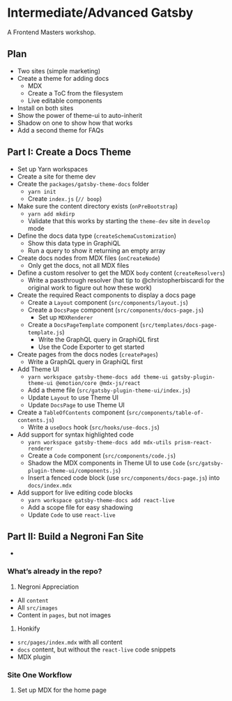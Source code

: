 # Intermediate/Advanced Gatsby

A Frontend Masters workshop.

## Plan

- Two sites (simple marketing)
- Create a theme for adding docs
  - MDX
  - Create a ToC from the filesystem
  - Live editable components
- Install on both sites
- Show the power of theme-ui to auto-inherit
- Shadow on one to show how that works
- Add a second theme for FAQs

## Part I: Create a Docs Theme

- Set up Yarn workspaces
- Create a site for theme dev
- Create the `packages/gatsby-theme-docs` folder
  - `yarn init`
  - Create `index.js` (`// boop`)
- Make sure the content directory exists (`onPreBootstrap`)
  - `yarn add mkdirp`
  - Validate that this works by starting the `theme-dev` site in `develop` mode
- Define the docs data type (`createSchemaCustomization`)
  - Show this data type in GraphiQL
  - Run a query to show it returning an empty array
- Create docs nodes from MDX files (`onCreateNode`)
  - Only get the docs, not all MDX files
- Define a custom resolver to get the MDX `body` content (`createResolvers`)
  - Write a passthrough resolver (hat tip to @christopherbiscardi for the original work to figure out how these work)
- Create the required React components to display a docs page
  - Create a `Layout` component (`src/components/layout.js`)
  - Create a `DocsPage` component (`src/components/docs-page.js`)
    - Set up `MDXRenderer`
  - Create a `DocsPageTemplate` component (`src/templates/docs-page-template.js`)
    - Write the GraphQL query in GraphiQL first
    - Use the Code Exporter to get started
- Create pages from the docs nodes (`createPages`)
  - Write a GraphQL query in GraphiQL first
- Add Theme UI
  - `yarn workspace gatsby-theme-docs add theme-ui gatsby-plugin-theme-ui @emotion/core @mdx-js/react`
  - Add a theme file (`src/gatsby-plugin-theme-ui/index.js`)
  - Update `Layout` to use Theme UI
  - Update `DocsPage` to use Theme UI
- Create a `TableOfContents` component (`src/components/table-of-contents.js`)
  - Write a `useDocs` hook (`src/hooks/use-docs.js`)
- Add support for syntax highlighted code
  - `yarn workspace gatsby-theme-docs add mdx-utils prism-react-renderer`
  - Create a `Code` component (`src/components/code.js`)
  - Shadow the MDX components in Theme UI to use `Code` (`src/gatsby-plugin-theme-ui/components.js`)
  - Insert a fenced code block (use `src/components/docs-page.js`) into `docs/index.mdx`
- Add support for live editing code blocks
  - `yarn workspace gatsby-theme-docs add react-live`
  - Add a scope file for easy shadowing
  - Update `Code` to use `react-live`

## Part II: Build a Negroni Fan Site

- 

### What’s already in the repo?

1. Negroni Appreciation
  - All `content`
  - All `src/images`
  - Content in `pages`, but not images

1. Honkify
  - `src/pages/index.mdx` with all content
  - `docs` content, but without the `react-live` code snippets
  - MDX plugin

### Site One Workflow

1. Set up MDX for the home page
